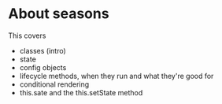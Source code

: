 # About seasons
This covers
- classes (intro)
- state
- config objects
- lifecycle methods, when they run and what they're good for
- conditional rendering
- this.sate and the this.setState method
